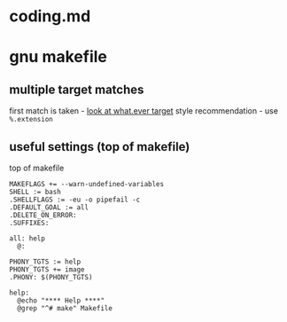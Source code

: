 # coding.md

# gnu makefile

## multiple target matches
first match is taken - [look at what.ever target](https://clarkgrubb.com/makefile-style-guide#rule-target-decl)
style recommendation - use `%.extension`

## useful settings (top of makefile)
top of makefile
```
MAKEFLAGS += --warn-undefined-variables
SHELL := bash
.SHELLFLAGS := -eu -o pipefail -c
.DEFAULT_GOAL := all
.DELETE_ON_ERROR:
.SUFFIXES:

all: help
  @:

PHONY_TGTS := help
PHONY_TGTS += image
.PHONY: $(PHONY_TGTS)

help:
  @echo "**** Help ****"
  @grep "^# make" Makefile
```

